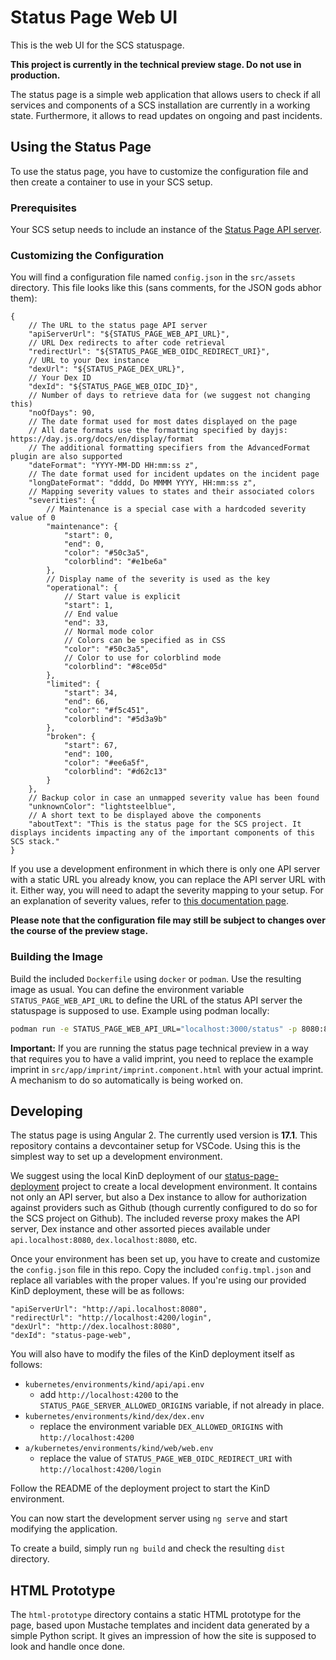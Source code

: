 # Status Page Web UI

This is the web UI for the SCS statuspage.

**This project is currently in the technical preview stage. Do not use in production.**

The status page is a simple web application that allows users to check if all services and components of a SCS installation are currently in a working state. Furthermore, it allows to read updates on ongoing and past incidents.

## Using the Status Page

To use the status page, you have to customize the configuration file and then create a container to use in your SCS setup.

### Prerequisites

Your SCS setup needs to include an instance of the [Status Page API server](https://github.com/SovereignCloudStack/status-page-api).

### Customizing the Configuration

You will find a configuration file named `config.json` in the `src/assets` directory. This file looks like this (sans comments, for the JSON gods abhor them):

```json5
{
    // The URL to the status page API server
    "apiServerUrl": "${STATUS_PAGE_WEB_API_URL}",
    // URL Dex redirects to after code retrieval
    "redirectUrl": "${STATUS_PAGE_WEB_OIDC_REDIRECT_URI}",
    // URL to your Dex instance
    "dexUrl": "${STATUS_PAGE_DEX_URL}",
    // Your Dex ID
    "dexId": "${STATUS_PAGE_WEB_OIDC_ID}",
    // Number of days to retrieve data for (we suggest not changing this)
    "noOfDays": 90,
    // The date format used for most dates displayed on the page
    // All date formats use the formatting specified by dayjs: https://day.js.org/docs/en/display/format
    // The additional formatting specifiers from the AdvancedFormat plugin are also supported
    "dateFormat": "YYYY-MM-DD HH:mm:ss z",
    // The date format used for incident updates on the incident page
    "longDateFormat": "dddd, Do MMMM YYYY, HH:mm:ss z",
    // Mapping severity values to states and their associated colors
    "severities": {
        // Maintenance is a special case with a hardcoded severity value of 0
        "maintenance": {
            "start": 0,
            "end": 0,
            "color": "#50c3a5",
            "colorblind": "#e1be6a"
        },
        // Display name of the severity is used as the key
        "operational": {
            // Start value is explicit
            "start": 1,
            // End value
            "end": 33,
            // Normal mode color
            // Colors can be specified as in CSS
            "color": "#50c3a5",
            // Color to use for colorblind mode
            "colorblind": "#8ce05d"
        },
        "limited": {
            "start": 34,
            "end": 66,
            "color": "#f5c451",
            "colorblind": "#5d3a9b"
        },
        "broken": {
            "start": 67,
            "end": 100,
            "color": "#ee6a5f",
            "colorblind": "#d62c13"
        }
    },
    // Backup color in case an unmapped severity value has been found
    "unknownColor": "lightsteelblue",
    // A short text to be displayed above the components
    "aboutText": "This is the status page for the SCS project. It displays incidents impacting any of the important components of this SCS stack."
}
```

If you use a development enfironment in which there is only one API server with a static URL you already know, you can replace the API server URL with it. Either way, you will need to adapt the severity mapping to your setup. For an explanation of severity values, refer to [this documentation page](https://docs.scs.community/standards/scs-0402-v1-status-page-openapi-spec-decision#severity).

**Please note that the configuration file may still be subject to changes over the course of the preview stage.**

### Building the Image

Build the included `Dockerfile` using `docker` or `podman`. Use the resulting image as usual. You can define the environment variable `STATUS_PAGE_WEB_API_URL` to define the URL of the status API server the statuspage is supposed to use. Example using podman locally:

```sh
podman run -e STATUS_PAGE_WEB_API_URL="localhost:3000/status" -p 8080:8080 scs-status-page-web
```

**Important:** If you are running the status page technical preview in a way that requires you to have a valid imprint, you need to replace the example imprint in `src/app/imprint/imprint.component.html` with your actual imprint. A mechanism to do so automatically is being worked on.

## Developing

The status page is using Angular 2. The currently used version is **17.1**. This repository contains a devcontainer setup for VSCode. Using this is the simplest way to set up a development environment.

We suggest using the local KinD deployment of our [status-page-deployment](https://github.com/SovereignCloudStack/status-page-deployment/) project to create a local development environment. It contains not only an API server, but also a Dex instance to allow for authorization against providers such as Github (though currently configured to do so for the SCS project on Github). The included reverse proxy makes the API server, Dex instance and other assorted pieces available under `api.localhost:8080`, `dex.localhost:8080`, etc.

Once your environment has been set up, you have to create and customize the `config.json` file in this repo. Copy the included `config.tmpl.json` and replace all variables with the proper values. If you're using our provided KinD deployment, these will be as follows:

```json5
"apiServerUrl": "http://api.localhost:8080",
"redirectUrl": "http://localhost:4200/login",
"dexUrl": "http://dex.localhost:8080",
"dexId": "status-page-web",
```

You will also have to modify the files of the KinD deployment itself as follows: 

- `kubernetes/environments/kind/api/api.env`
  - add `http://localhost:4200` to the `STATUS_PAGE_SERVER_ALLOWED_ORIGINS` variable, if not already in place.
- `kubernetes/environments/kind/dex/dex.env`
  - replace the environment variable `DEX_ALLOWED_ORIGINS` with `http://localhost:4200`
- `a/kubernetes/environments/kind/web/web.env`
  - replace the value of `STATUS_PAGE_WEB_OIDC_REDIRECT_URI` with `http://localhost:4200/login`

Follow the README of the deployment project to start the KinD environment.

You can now start the development server using `ng serve` and start modifying the application.

To create a build, simply run `ng build` and check the resulting `dist` directory.

## HTML Prototype

The `html-prototype` directory contains a static HTML prototype for the page, based upon Mustache templates and incident data generated by a simple Python script. It gives an impression of how the site is supposed to look and handle once done.

